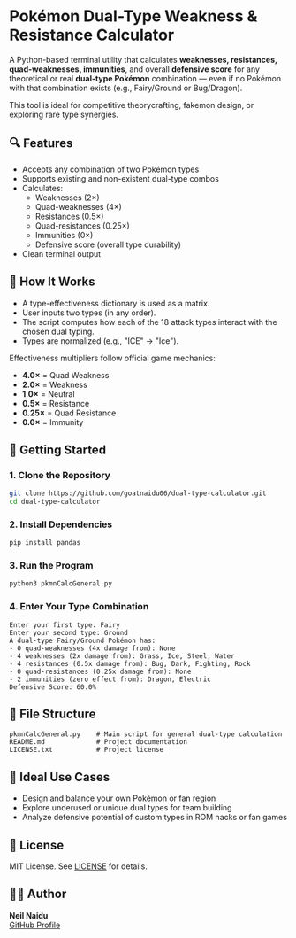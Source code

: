 # Pokémon Dual-Type Weakness & Resistance Calculator

A Python-based terminal utility that calculates **weaknesses, resistances, quad-weaknesses, immunities**, and overall **defensive score** for any theoretical or real **dual-type Pokémon** combination — even if no Pokémon with that combination exists (e.g., Fairy/Ground or Bug/Dragon).

This tool is ideal for competitive theorycrafting, fakemon design, or exploring rare type synergies.

## 🔍 Features

- Accepts any combination of two Pokémon types  
- Supports existing and non-existent dual-type combos  
- Calculates:
  - Weaknesses (2×)
  - Quad-weaknesses (4×)
  - Resistances (0.5×)
  - Quad-resistances (0.25×)
  - Immunities (0×)
  - Defensive score (overall type durability)
- Clean terminal output

## 🧠 How It Works

- A type-effectiveness dictionary is used as a matrix.
- User inputs two types (in any order).
- The script computes how each of the 18 attack types interact with the chosen dual typing.
- Types are normalized (e.g., "ICE" → "Ice").

Effectiveness multipliers follow official game mechanics:
- **4.0×** = Quad Weakness  
- **2.0×** = Weakness  
- **1.0×** = Neutral  
- **0.5×** = Resistance  
- **0.25×** = Quad Resistance  
- **0.0×** = Immunity  

## 🚀 Getting Started

### 1. Clone the Repository

```bash
git clone https://github.com/goatnaidu06/dual-type-calculator.git  
cd dual-type-calculator  
```

### 2. Install Dependencies

```bash
pip install pandas  
```

### 3. Run the Program

```bash
python3 pkmnCalcGeneral.py  
```

### 4. Enter Your Type Combination

```
Enter your first type: Fairy
Enter your second type: Ground
A dual-type Fairy/Ground Pokémon has:
- 0 quad-weaknesses (4x damage from): None
- 4 weaknesses (2x damage from): Grass, Ice, Steel, Water
- 4 resistances (0.5x damage from): Bug, Dark, Fighting, Rock
- 0 quad-resistances (0.25x damage from): None
- 2 immunities (zero effect from): Dragon, Electric
Defensive Score: 60.0%
```

## 📁 File Structure

```
pkmnCalcGeneral.py    # Main script for general dual-type calculation  
README.md             # Project documentation
LICENSE.txt           # Project license
```

## 🎯 Ideal Use Cases

- Design and balance your own Pokémon or fan region  
- Explore underused or unique dual types for team building  
- Analyze defensive potential of custom types in ROM hacks or fan games  

## 📜 License

MIT License. See [LICENSE](LICENSE.txt) for details.

## 👨‍💻 Author

**Neil Naidu**  
[GitHub Profile](https://github.com/goatnaidu06)
